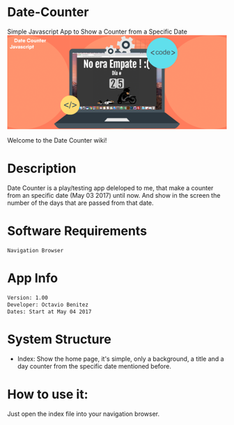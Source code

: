 # Date-Counter
Simple Javascript App to Show a Counter from a Specific Date
![](https://raw.githubusercontent.com/obenm/Date-Counter/master/DateCounter.png)

Welcome to the Date Counter wiki!

# Description
Date Counter is a play/testing app deleloped to me, that make a counter from an specific date (May 03 2017) until now. And show in the screen the number of the days that are passed from that date.

# Software Requirements
	Navigation Browser

# App Info
	Version: 1.00
	Developer: Octavio Benitez
	Dates: Start at May 04 2017

# System Structure
*	Index:
		Show the home page, it's simple, only a background, a title and a day counter from the specific date mentioned before.

# How to use it:
Just open the index file into your navigation browser.
		

